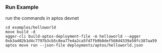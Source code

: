 ### Run Example

run the commands in aptos devnet

``` shell
cd examples/helloworld
move build -d
agger-cli build-aptos-deployment-file -m helloworld --agger 0xb3a402b1d4c7797b3cb5c8ea77e4a2ca5fd7fb9b8def568d4339a50fc387aa59
aptos move run --json-file deployments/aptos/helloworld.json
```

